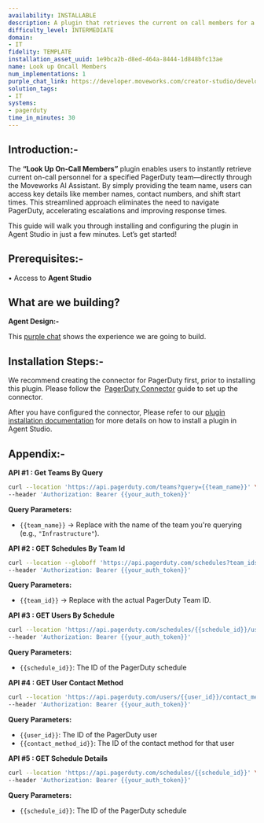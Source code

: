 ```yaml
---
availability: INSTALLABLE
description: A plugin that retrieves the current on call members for a team from Pagerduty.
difficulty_level: INTERMEDIATE
domain:
- IT
fidelity: TEMPLATE
installation_asset_uuid: 1e9bca2b-d8ed-464a-8444-1d848bfc13ae
name: Look up Oncall Members
num_implementations: 1
purple_chat_link: https://developer.moveworks.com/creator-studio/developer-tools/purple-chat/?conversation=%7B%22startTimestamp%22%3A%2211%3A43+AM%22%2C%22messages%22%3A%5B%7B%22role%22%3A%22user%22%2C%22parts%22%3A%5B%7B%22richText%22%3A%22Who+is+the+current+on-call+for+the+%3Cb%3EInfrastructure%3C%2Fb%3E+team%3F%22%7D%5D%7D%2C%7B%22role%22%3A%22assistant%22%2C%22parts%22%3A%5B%7B%22richText%22%3A%22Sure+thing%21+Here+is+the+current+on-call+details+for+the+Infrastructure+team%3A%22%7D%2C%7B%22richText%22%3A%22%3Cb%3EIT+Infrastructure%3A+Paul+Brudebaker%3C%2Fb%3E%3Cbr%3E%3Cb%3EEmergency+Phone%3C%2Fb%3E%3A+%2B1+%28555%29+999-0000%5Cn%3Cb%3EOn-call+Since%3C%2Fb%3E%3A+July+1%2C+2023%22%7D%5D%7D%5D%7D
solution_tags:
- IT
systems:
- pagerduty
time_in_minutes: 30
---
```


## **Introduction:-**

The **“Look Up On-Call Members”** plugin enables users to instantly retrieve current on-call personnel for a specified PagerDuty team—directly through the Moveworks AI Assistant. By simply providing the team name, users can access key details like member names, contact numbers, and shift start times. This streamlined approach eliminates the need to navigate PagerDuty, accelerating escalations and improving response times.

This guide will walk you through installing and configuring the plugin in Agent Studio in just a few minutes. Let’s get started!

## **Prerequisites:-**

• Access to **Agent Studio**

## **What are we building?**

**Agent Design:-**

This [purple chat](https://developer.moveworks.com/creator-studio/developer-tools/purple-chat/?conversation=%7B%22startTimestamp%22%3A%2211%3A43+AM%22%2C%22messages%22%3A%5B%7B%22role%22%3A%22user%22%2C%22parts%22%3A%5B%7B%22richText%22%3A%22Who+is+the+current+on-call+for+the+%3Cb%3EInfrastructure%3C%2Fb%3E+team%3F%22%7D%5D%7D%2C%7B%22role%22%3A%22assistant%22%2C%22parts%22%3A%5B%7B%22richText%22%3A%22Sure+thing%21+Here+is+the+current+on-call+details+for+the+Infrastructure+team%3A%22%7D%2C%7B%22richText%22%3A%22%3Cb%3EIT+Infrastructure%3A+Paul+Brudebaker%3C%2Fb%3E%3Cbr%3E%3Cb%3EEmergency+Phone%3C%2Fb%3E%3A+%2B1+%28555%29+999-0000%5Cn%3Cb%3EOn-call+Since%3C%2Fb%3E%3A+July+1%2C+2023%22%7D%5D%7D%5D%7D) shows the experience we are going to build.

## **Installation Steps:-**

We recommend creating the connector for PagerDuty first, prior to installing this plugin. Please follow the  [PagerDuty Connector](https://developer.moveworks.com/marketplace/package/?id=pagerduty&hist=home) guide to set up the connector.

After you have configured the connector, Please refer to our [plugin installation documentation](https://help.moveworks.com/docs/ai-agent-marketplace-installation) for more details on how to install a plugin in Agent Studio.

## **Appendix:-**

**API #1 : Get Teams By Query**

```bash
curl --location 'https://api.pagerduty.com/teams?query={{team_name}}' \
--header 'Authorization: Bearer {{your_auth_token}}'
```

**Query Parameters:**

- `{{team_name}}` → Replace with the name of the team you're querying (e.g., `"Infrastructure"`).

**API #2 : GET Schedules By Team Id**

```bash
curl --location --globoff 'https://api.pagerduty.com/schedules?team_ids[]={{team_id}}' \
--header 'Authorization: Bearer {{your_auth_token}}'
```

**Query Parameters:**

- `{{team_id}}` → Replace with the actual PagerDuty Team ID.

**API #3 : GET Users By Schedule**

```bash
curl --location 'https://api.pagerduty.com/schedules/{{schedule_id}}/users' \
--header 'Authorization: Bearer {{your_auth_token}}'
```

**Query Parameters:**

- `{{schedule_id}}`: The ID of the PagerDuty schedule

**API #4 : GET User Contact Method**

```bash
curl --location 'https://api.pagerduty.com/users/{{user_id}}/contact_methods/{{contact_method_id}}' \
--header 'Authorization: Bearer {{your_auth_token}}'
```

**Query Parameters:**

- `{{user_id}}`: The ID of the PagerDuty user
- `{{contact_method_id}}`: The ID of the contact method for that user

**API #5 : GET Schedule Details**

```bash
curl --location 'https://api.pagerduty.com/schedules/{{schedule_id}}' \
--header 'Authorization: Bearer {{your_auth_token}}'
```

**Query Parameters:**

- `{{schedule_id}}`: The ID of the PagerDuty schedule